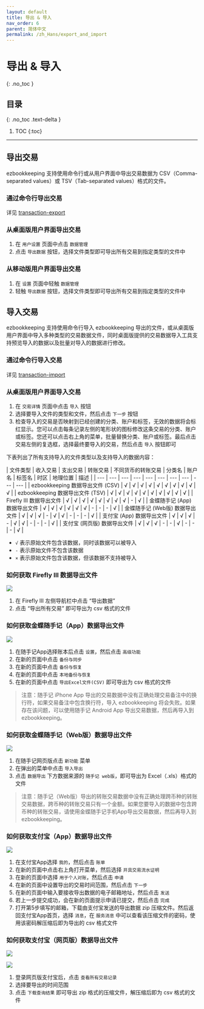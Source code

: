 ```yaml
---
layout: default
title: 导出 & 导入
nav_order: 6
parent: 简体中文
permalink: /zh_Hans/export_and_import
---
```


# 导出 & 导入
{: .no_toc }

## 目录
{: .no_toc .text-delta }

1. TOC
{:toc}

---

## 导出交易

ezbookkeeping 支持使用命令行或从用户界面中导出交易数据为 CSV（Comma-separated values）或 TSV（Tab-separated values）格式的文件。

### 通过命令行导出交易

详见 [transaction-export](/command_line#userdata)

### 从桌面版用户界面导出交易

1. 在 `用户设置` 页面中点击 `数据管理`
2. 点击 `导出数据` 按钮，选择文件类型即可导出所有交易到指定类型的文件中

### 从移动版用户界面导出交易

1. 在 `设置` 页面中轻触 `数据管理`
2. 轻触 `导出数据` 按钮，选择文件类型即可导出所有交易到指定类型的文件中

## 导入交易

ezbookkeeping 支持使用命令行导入 ezbookkeeping 导出的文件，或从桌面版用户界面中导入多种类型的交易数据文件，同时桌面版提供的交易数据导入工具支持预览导入的数据以及批量对导入的数据进行修改。

### 通过命令行导入交易

详见 [transaction-import](/command_line#userdata)

### 从桌面版用户界面导入交易

1. 在 `交易详情` 页面中点击 `导入` 按钮
2. 选择要导入文件的类型和文件，然后点击 `下一步` 按钮
3. 检查导入的交易是否映射到已经创建的分类、账户和标签，无效的数据将会标红显示。您可以点击每条记录左侧的笔形状的图标修改这条交易的分类、账户或标签。您还可以点击右上角的菜单，批量替换分类、账户或标签。最后点击交易左侧的复选框，选择最终要导入的交易，然后点击 `导入` 按钮即可

下表列出了所有支持导入的文件类型以及支持导入的数据内容：

| 文件类型 | 收入交易 | 支出交易 | 转账交易 | 不同货币的转账交易 | 分类名 | 账户名 | 标签名 | 时区 | 地理位置 | 描述 |
| --- | --- | --- | --- | --- | --- | --- | --- | --- | --- |
| ezbookkeeping 数据导出文件 (CSV) | √ | √ | √ | √ | √ | √ | √ | √ | √ | √ |
| ezbookkeeping 数据导出文件 (TSV) | √ | √ | √ | √ | √ | √ | √ | √ | √ | √ |
| Firefly III 数据导出文件 | √ | √ | √ | √ | √ | √ | √ | √ | - | √ |
| 金蝶随手记 (App) 数据导出文件 | √ | √ | √ | √ | √ | √ | - | - | - | √ |
| 金蝶随手记 (Web版) 数据导出文件 | √ | √ | √ | - | √ | √ | - | - | - | √ |
| 支付宝 (App) 数据导出文件 | √ | √ | √ | - | √ | √ | - | - | - | √ |
| 支付宝 (网页版) 数据导出文件 | √ | √ | √ | - | - | √ | - | - | - | √ |

* `√` 表示原始文件包含该数据，同时该数据可以被导入
* `-` 表示原始文件不包含该数据
* `×` 表示原始文件包含该数据，但该数据不支持被导入

### 如何获取 Firefly III 数据导出文件

[![](images/how_to_export_firefly_iii.png)](images/how_to_export_firefly_iii.png)

1. 在 Firefly III 左侧导航栏中点击 “导出数据”
2. 点击 “导出所有交易” 即可导出为 csv 格式的文件

### 如何获取金蝶随手记（App）数据导出文件

[![](images/how_to_export_feidee_mymoney_app.png)](images/how_to_export_feidee_mymoney_app.png)

1. 在随手记App选择账本后点击 `设置`，然后点击 `高级功能`
2. 在新的页面中点击 `备份与同步`
3. 在新的页面中点击 `备份与恢复`
4. 在新的页面中点击 `本地备份与恢复`
5. 在新的页面中点击 `导出Excel文件(CSV)` 即可导出为 csv 格式的文件

> 注意：随手记 iPhone App 导出的交易数据中没有正确处理交易备注中的换行符，如果交易备注中包含换行符，导入 ezbookkeeping 将会失败。如果存在该问题，可以使用随手记 Android App 导出交易数据，然后再导入到 ezbookkeeping。

### 如何获取金蝶随手记（Web版）数据导出文件

[![](images/how_to_export_feidee_mymoney_web.png)](images/how_to_export_feidee_mymoney_web.png)

1. 在随手记网页版点击 `新功能` 菜单
2. 在弹出的菜单中点击 `导入导出`
3. 点击 `数据导出` 下方数据来源的 `随手记 web版`，即可导出为 Excel（.xls）格式的文件

> 注意：随手记（Web版）导出的转账交易数据中没有正确处理跨币种的转账交易数据，跨币种的转账交易只有一个金额。如果您要导入的数据中包含跨币种的转账交易，请使用金蝶随手记手机App导出交易数据，然后再导入到 ezbookkeeping。

### 如何获取支付宝（App）数据导出文件

[![](images/how_to_export_alipay_app.png)](images/how_to_export_alipay_app.png)

1. 在支付宝App选择 `我的`，然后点击 `账单`
2. 在新的页面中点击右上角打开菜单，然后选择 `开具交易流水证明`
3. 在新的页面中选择 `用于个人对账`，然后点击 `申请`
4. 在新的页面中设置导出的交易时间范围，然后点击 `下一步`
5. 在新的页面中输入要接收导出数据的电子邮箱地址，然后点击 `发送`
6. 若上一步提交成功，会在新的页面提示申请已提交，然后点击 `完成`
7. 打开第5步填写的邮箱，下载由支付宝发送的导出数据 zip 压缩文件。然后返回支付宝App首页，选择 `消息`，在 `服务消息` 中可以查看该压缩文件的密码，使用该密码解压缩后即为导出的 csv 格式文件

### 如何获取支付宝（网页版）数据导出文件

[![](images/how_to_export_alipay_web_1.png)](images/how_to_export_alipay_web_1.png)

[![](images/how_to_export_alipay_web_2.png)](images/how_to_export_alipay_web_2.png)

1. 登录网页版支付宝后，点击 `查看所有交易记录`
2. 选择要导出的时间范围
3. 点击 `下载查询结果` 即可导出 zip 格式的压缩文件，解压缩后即为 csv 格式的文件
